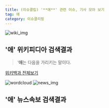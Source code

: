 ```yaml
---
title: (이슈클립) '**애**' 관련 이슈, 기사 모아 보기
tag: 애
category: 이슈클리핑
---
```

![wiki_img](https://user-images.githubusercontent.com/42597476/44503234-41136a80-a6d0-11e8-9071-6fc6418eafe4.png)
## **'**애**'** 위키피디아 검색결과
>‘**애**는 다음을 가리키는 말이다.

<a href="https://ko.wikipedia.org/wiki/애" target="_blank">위키백과 전체보기</a>

![wordcloud](https://s3.ap-northeast-2.amazonaws.com/lyrics101-wordcloud/2018-09-26-1537921547.png)
![news_img](https://user-images.githubusercontent.com/42597476/44507050-1206f400-a6e4-11e8-8d98-7ffbfebb353f.png)
## **'**애**'** 뉴스속보 검색결과

